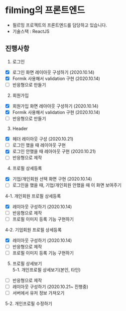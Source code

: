 # filming의 프론트엔드
- 필르밍 프로젝트의 프론트엔드를 담당하고 있습니다.
- 기술스택 : ReactJS


## 진행사항
1. 로그인
- [x] 로그인 화면 레이아웃 구성하기 (2020.10.14)
- [x] Formik 사용해서 validation 구현 (2020.10.14)
- [ ] 반응형으로 만들기

2. 회원가입
- [x] 회원가입 화면 레아아웃 구성하기 (2020.10.14)
- [x] Formik 사용해서 validation 구현 (2020.10.14)
- [ ] 반응형으로 만들기

3. Header
- [x] 헤더 레이아웃 구성 (2020.10.21)
- [ ] 로그인 했을 때 레이아웃 구현 
- [x] 로그인 안했을 때 레아아웃 구현 (2020.10.21)
- [ ] 반응형으로 제작

4. 프로필 상세등록 
- [x] 기업/개인회원 선택 화면 구현 (2020.10.14)
- [ ] 로그인을 했을 때, 기업/개인회원 안했을 때 이 화면 보여주기

4-1. 개인회원 프로필 상세등록 
- [x] 레이아웃 구성하기 (2020.10.14)
- [ ] 반응형으로 제작
- [ ] 프로필 이미지 등록 기능 구현하기

4-2. 기업회원 프로필 상세등록 
- [x] 레이아웃 구성하기 (2020.10.14)
- [ ] 반응형으로 제작
- [ ] 프로필 이미지 등록 기능 구현하기

5. 프로필 상세보기 <br />
5-1. 개인프로필 상세보기(본인, 타인) 
- [ ] 반응형으로 제작
- [ ] 레이아웃 구성하기 (2020.10.21~ 진행중)
- [ ] 서버에서 유저 정보 가져오기

5-2. 개인프로필 수정하기
